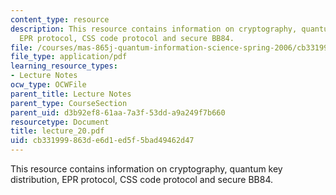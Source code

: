 ```yaml
---
content_type: resource
description: This resource contains information on cryptography, quantum key distribution,
  EPR protocol, CSS code protocol and secure BB84.
file: /courses/mas-865j-quantum-information-science-spring-2006/cb331999863de6d1ed5f5bad49462d47_lecture_20.pdf
file_type: application/pdf
learning_resource_types:
- Lecture Notes
ocw_type: OCWFile
parent_title: Lecture Notes
parent_type: CourseSection
parent_uid: d3b92ef8-61aa-7a3f-53dd-a9a249f7b660
resourcetype: Document
title: lecture_20.pdf
uid: cb331999-863d-e6d1-ed5f-5bad49462d47
---
```

This resource contains information on cryptography, quantum key distribution, EPR protocol, CSS code protocol and secure BB84.

